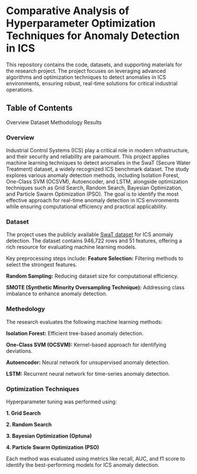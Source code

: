 # Comparative Analysis of Hyperparameter Optimization Techniques for Anomaly Detection in ICS

This repository contains the code, datasets, and supporting materials for the research project. The project focuses on leveraging advanced algorithms and optimization techniques to detect anomalies in ICS environments, ensuring robust, real-time solutions for critical industrial operations.

## Table of Contents
Overview
Dataset
Methodology
Results
### Overview
Industrial Control Systems (ICS) play a critical role in modern infrastructure, and their security and reliability are paramount. This project applies machine learning techniques to detect anomalies in the SwaT (Secure Water Treatment) dataset, a widely recognized ICS benchmark dataset. The study explores various anomaly detection methods, including Isolation Forest, One-Class SVM (OCSVM), Autoencoder, and LSTM, alongside optimization techniques such as Grid Search, Random Search, Bayesian Optimization, and Particle Swarm Optimization (PSO).
The goal is to identify the most effective approach for real-time anomaly detection in ICS environments while ensuring computational efficiency and practical applicability.

### Dataset
The project uses the publicly available [SwaT dataset](https://itrust.sutd.edu.sg/itrust-labs_datasets/dataset_info/) for ICS anomaly detection. The dataset contains 946,722 rows and 51 features, offering a rich resource for evaluating machine learning models.

Key preprocessing steps include:
**Feature Selection:** Filtering methods to select the strongest features.

**Random Sampling:** Reducing dataset size for computational efficiency.

**SMOTE (Synthetic Minority Oversampling Technique):** Addressing class imbalance to enhance anomaly detection.

### Methedology
The research evaluates the following machine learning methods:

**Isolation Forest:** Efficient tree-based anomaly detection.

**One-Class SVM (OCSVM):** Kernel-based approach for identifying deviations.

**Autoencoder:** Neural network for unsupervised anomaly detection.

**LSTM:** Recurrent neural network for time-series anomaly detection.


### Optimization Techniques
Hyperparameter tuning was performed using:

**1. Grid Search**

**2. Random Search**

**3. Bayesian Optimization (Optuna)**

**4. Particle Swarm Optimization (PSO)**

Each method was evaluated using metrics like recall, AUC, and f1 score to identify the best-performing models for ICS anomaly detection.
